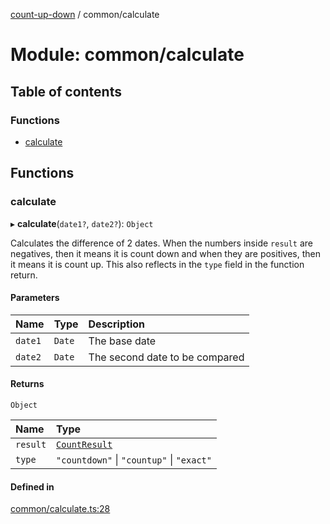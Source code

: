 [count-up-down](../README.md) / common/calculate

# Module: common/calculate

## Table of contents

### Functions

- [calculate](common_calculate.md#calculate)

## Functions

### calculate

▸ **calculate**(`date1?`, `date2?`): `Object`

Calculates the difference of 2 dates. When the numbers inside `result` are negatives,
then it means it is count down and when they are positives, then it means it is count up.
This also reflects in the `type` field in the function return.

#### Parameters

| Name | Type | Description |
| :------ | :------ | :------ |
| `date1` | `Date` | The base date |
| `date2` | `Date` | The second date to be compared |

#### Returns

`Object`

| Name | Type |
| :------ | :------ |
| `result` | [`CountResult`](../interfaces/common_types.CountResult.md) |
| `type` | ``"countdown"`` \| ``"countup"`` \| ``"exact"`` |

#### Defined in

[common/calculate.ts:28](https://github.com/imballinst/count-up-down/blob/main/src/common/calculate.ts#L28)
